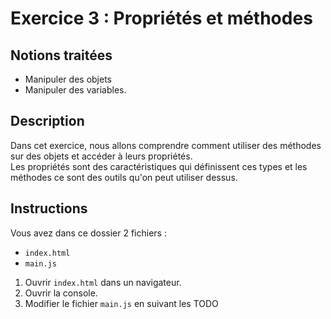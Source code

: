 # Exercice 3 : Propriétés et méthodes

## Notions traitées

- Manipuler des objets
- Manipuler des variables.

## Description

Dans cet exercice, nous allons comprendre comment utiliser des méthodes sur des objets et accéder à leurs propriétés.  
Les propriétés sont des caractéristiques qui définissent ces types et les méthodes ce sont des outils qu'on peut utiliser dessus.

## Instructions

Vous avez dans ce dossier 2 fichiers :
- `index.html`
- `main.js`

1. Ouvrir `index.html` dans un navigateur.
2. Ouvrir la console.
3. Modifier le fichier `main.js` en suivant les TODO